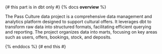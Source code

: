{# this part is in dbt only #}
{% docs __overview__ %}


The Pass Culture data project is a comprehensive data management and analytics platform designed to support cultural offers. It leverages dbt to transform raw data into structured formats, facilitating efficient querying and reporting. The project organizes data into marts, focusing on key areas such as users, offers, bookings, stock, and deposits.

{% enddocs %}
{# end this #}

